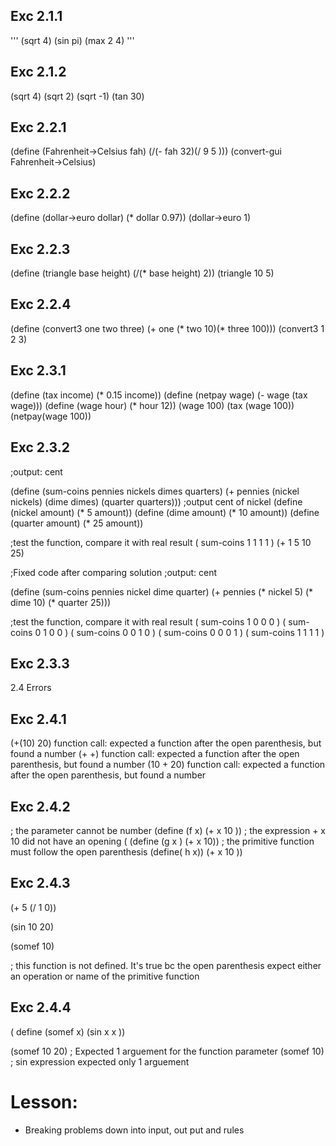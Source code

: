 ## Exc 2.1.1
'''
(sqrt 4)
(sin pi)
(max 2 4)
'''
## Exc 2.1.2
(sqrt 4)
(sqrt 2)
(sqrt -1)
(tan 30)

## Exc 2.2.1
(define (Fahrenheit->Celsius fah)
  (/(- fah 32)(/ 9 5 )))
(convert-gui Fahrenheit->Celsius)

## Exc 2.2.2
(define (dollar->euro dollar)
  (* dollar 0.97))
(dollar->euro 1)

## Exc 2.2.3
(define (triangle base height)
  (/(* base height) 2))
(triangle 10 5)

## Exc 2.2.4
(define (convert3 one two three)
  (+ one (* two 10)(* three 100)))
(convert3 1 2 3)

## Exc 2.3.1
(define (tax income)
  (* 0.15 income))
(define (netpay wage)
  (- wage (tax wage)))
(define (wage hour)
  (* hour 12))
(wage 100)
(tax (wage 100))
(netpay(wage 100))

## Exc 2.3.2
;output: cent

(define (sum-coins pennies nickels dimes quarters)
  (+ pennies (nickel nickels) (dime dimes) (quarter quarters)))
;output cent of nickel
(define (nickel amount)
  (* 5 amount))
(define (dime amount)
  (* 10 amount))
(define (quarter amount)
  (* 25 amount))

;test the function, compare it with real result
( sum-coins 1 1 1 1 )
(+ 1 5 10 25)

;Fixed code after comparing solution
;output: cent

(define (sum-coins pennies nickel dime quarter)
  (+ pennies (* nickel 5) (* dime 10) (* quarter 25)))


;test the function, compare it with real result
( sum-coins 1 0 0 0 )
( sum-coins 0 1 0 0 )
( sum-coins 0 0 1 0 )
( sum-coins 0 0 0 1 )
( sum-coins 1 1 1 1 )
## Exc 2.3.3

2.4 Errors
## Exc 2.4.1
(+(10) 20)
function call: expected a function after the open parenthesis, but found a number
(+ +)
function call: expected a function after the open parenthesis, but found a number
(10 + 20)
function call: expected a function after the open parenthesis, but found a number

## Exc 2.4.2
; the parameter cannot be number
(define (f x)
  (+ x 10 ))
; the expression + x 10 did not have an opening (
(define (g x )
  (+ x 10))
; the primitive function must follow the open parenthesis
(define( h x))
  (+ x 10 ))

## Exc 2.4.3
(+ 5 (/ 1 0))

(sin 10 20)

(somef 10)

; this function is not defined. It's true bc the open parenthesis expect either an operation or name of the primitive function

## Exc 2.4.4
( define (somef x)
  (sin x x ))

(somef 10 20)
; Expected 1 arguement for the function parameter
(somef 10)
; sin expression expected only 1 arguement

# Lesson:
- Breaking problems down into input, out put and rules
